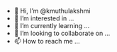 - 👋 Hi, I’m @kmuthulakshmi
- 👀 I’m interested in ...
- 🌱 I’m currently learning ...
- 💞️ I’m looking to collaborate on ...
- 📫 How to reach me ...

<!---
kmuthulakshmi/kmuthulakshmi is a ✨ special ✨ repos
